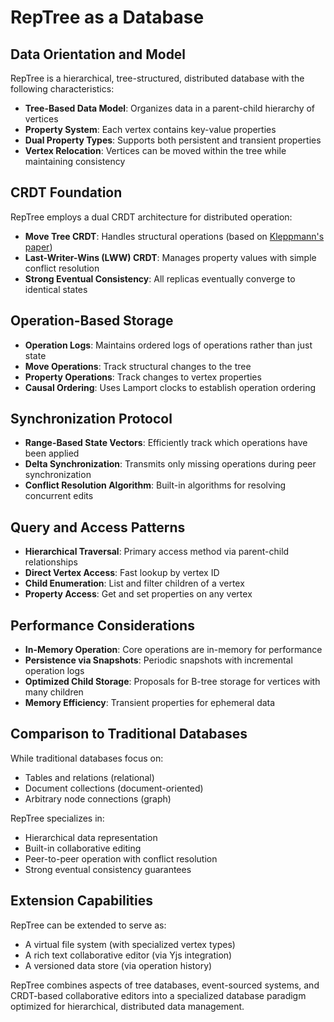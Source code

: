 # RepTree as a Database

## Data Orientation and Model

RepTree is a hierarchical, tree-structured, distributed database with the following characteristics:

- **Tree-Based Data Model**: Organizes data in a parent-child hierarchy of vertices
- **Property System**: Each vertex contains key-value properties
- **Dual Property Types**: Supports both persistent and transient properties
- **Vertex Relocation**: Vertices can be moved within the tree while maintaining consistency

## CRDT Foundation

RepTree employs a dual CRDT architecture for distributed operation:

- **Move Tree CRDT**: Handles structural operations (based on [Kleppmann's paper](https://martin.kleppmann.com/papers/move-op.pdf))
- **Last-Writer-Wins (LWW) CRDT**: Manages property values with simple conflict resolution
- **Strong Eventual Consistency**: All replicas eventually converge to identical states

## Operation-Based Storage

- **Operation Logs**: Maintains ordered logs of operations rather than just state
- **Move Operations**: Track structural changes to the tree
- **Property Operations**: Track changes to vertex properties
- **Causal Ordering**: Uses Lamport clocks to establish operation ordering

## Synchronization Protocol

- **Range-Based State Vectors**: Efficiently track which operations have been applied
- **Delta Synchronization**: Transmits only missing operations during peer synchronization
- **Conflict Resolution Algorithm**: Built-in algorithms for resolving concurrent edits

## Query and Access Patterns

- **Hierarchical Traversal**: Primary access method via parent-child relationships
- **Direct Vertex Access**: Fast lookup by vertex ID
- **Child Enumeration**: List and filter children of a vertex
- **Property Access**: Get and set properties on any vertex

## Performance Considerations

- **In-Memory Operation**: Core operations are in-memory for performance
- **Persistence via Snapshots**: Periodic snapshots with incremental operation logs
- **Optimized Child Storage**: Proposals for B-tree storage for vertices with many children
- **Memory Efficiency**: Transient properties for ephemeral data

## Comparison to Traditional Databases

While traditional databases focus on:
- Tables and relations (relational)
- Document collections (document-oriented)
- Arbitrary node connections (graph)

RepTree specializes in:
- Hierarchical data representation
- Built-in collaborative editing
- Peer-to-peer operation with conflict resolution
- Strong eventual consistency guarantees

## Extension Capabilities

RepTree can be extended to serve as:
- A virtual file system (with specialized vertex types)
- A rich text collaborative editor (via Yjs integration)
- A versioned data store (via operation history)

RepTree combines aspects of tree databases, event-sourced systems, and CRDT-based collaborative editors into a specialized database paradigm optimized for hierarchical, distributed data management. 